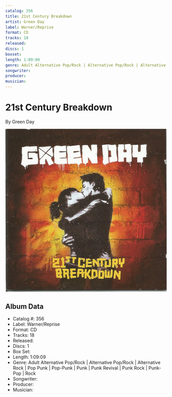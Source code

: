 ```yaml
---
catalog: 356
title: 21st Century Breakdown
artist: Green Day
label: Warner/Reprise
format: CD
tracks: 18
released: 
discs: 1
boxset: 
length: 1:09:09
genre: Adult Alternative Pop/Rock | Alternative Pop/Rock | Alternative Rock | Pop Punk | Pop-Punk | Punk | Punk Revival | Punk Rock | Punk-Pop | Rock
songwriter: 
producer: 
musician: 
---
```


# 21st Century Breakdown

By Green Day

![](../../assets/cdcovers/Green_Day-21st_Century_Breakdown.png)

## Album Data

- Catalog #: 356
- Label: Warner/Reprise
- Format: CD
- Tracks: 18
- Released: 
- Discs: 1
- Box Set: 
- Length: 1:09:09
- Genre: Adult Alternative Pop/Rock | Alternative Pop/Rock | Alternative Rock | Pop Punk | Pop-Punk | Punk | Punk Revival | Punk Rock | Punk-Pop | Rock
- Songwriter: 
- Producer: 
- Musician: 

